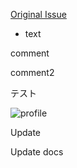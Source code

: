 [Original Issue](https://github.com/kadoshita/issue-to-docs/issues/1)

* text

comment

comment2

テスト

![profile](https://user-images.githubusercontent.com/18162391/150670033-3483926e-dde6-4399-b29a-bf1c371712ae.png)


Update

Update docs